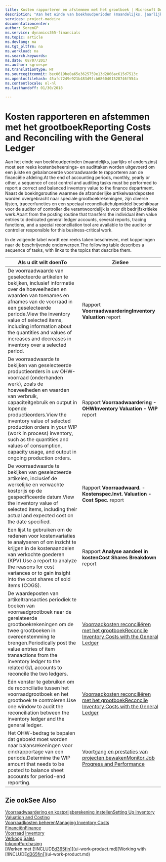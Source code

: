 ```yaml
---
title: Kosten rapporteren en afstemmen met het grootboek | Microsoft Docs
description: "Aan het einde van boekhoudperioden (maandelijks, jaarlijks of anderszins) moet een reeks kostenbeheersings- en audittaken worden uitgevoerd om een juiste en gebalanceerde voorraadwaarde te rapporteren aan de financiële afdeling. Naast de boekingsroutine waarmee de afzonderlijke artikelwaardeposten worden overgebracht naar speciale grootboekrekeningen, zijn diverse lijsten, traceerfuncties en een speciaal reconciliatiehulpmiddel beschikbaar voor de auditor of controller die verantwoordelijk is voor dit bedrijfskritieke werk."
services: project-madeira
documentationcenter: 
author: SorenGP
ms.service: dynamics365-financials
ms.topic: article
ms.devlang: na
ms.tgt_pltfrm: na
ms.workload: na
ms.search.keywords: 
ms.date: 08/07/2017
ms.author: sgroespe
ms.translationtype: HT
ms.sourcegitcommit: bec0619be0a65e3625759e13d2866ac615d7513c
ms.openlocfilehash: 45afc7249e921b483d9fcb6860401528746f554a
ms.contentlocale: nl-nl
ms.lasthandoff: 01/30/2018

---
```

# <a name="reporting-costs-and-reconciling-with-the-general-ledger"></a><span data-ttu-id="3c77c-104">Kosten rapporteren en afstemmen met het grootboek</span><span class="sxs-lookup"><span data-stu-id="3c77c-104">Reporting Costs and Reconciling with the General Ledger</span></span>
<span data-ttu-id="3c77c-105">Aan het einde van boekhoudperioden (maandelijks, jaarlijks of anderszins) moet een reeks kostenbeheersings- en audittaken worden uitgevoerd om een juiste en gebalanceerde voorraadwaarde te rapporteren aan de financiële afdeling.</span><span class="sxs-lookup"><span data-stu-id="3c77c-105">At the end of accounting periods, monthly, yearly or other, a sequence of cost control and auditing tasks must be performed to report a correct and balanced inventory value to the finance department.</span></span> <span data-ttu-id="3c77c-106">Naast de boekingsroutine waarmee de afzonderlijke artikelwaardeposten worden overgebracht naar speciale grootboekrekeningen, zijn diverse lijsten, traceerfuncties en een speciaal reconciliatiehulpmiddel beschikbaar voor de auditor of controller die verantwoordelijk is voor dit bedrijfskritieke werk.</span><span class="sxs-lookup"><span data-stu-id="3c77c-106">Apart from the posting routine that transfers the individual item value entries to dedicated general ledger accounts, several reports, tracing functions, and a special reconciliation tool are available to the auditor or controller responsible for this business-critical work.</span></span>  

 <span data-ttu-id="3c77c-107">In de volgende tabel wordt een reeks taken beschreven, met koppelingen naar de beschrijvende onderwerpen.</span><span class="sxs-lookup"><span data-stu-id="3c77c-107">The following table describes a sequence of tasks, with links to the topics that describe them.</span></span>   

|<span data-ttu-id="3c77c-108">**Als u dit wilt doen**</span><span class="sxs-lookup"><span data-stu-id="3c77c-108">**To**</span></span>|<span data-ttu-id="3c77c-109">**Zie**</span><span class="sxs-lookup"><span data-stu-id="3c77c-109">**See**</span></span>|  
|------------|-------------|  
|<span data-ttu-id="3c77c-110">De voorraadwaarde van geselecteerde artikelen te bekijken, inclusief informatie over de hoeveelheden en waarden van toenames en afnames van de voorraad in een geselecteerde periode.</span><span class="sxs-lookup"><span data-stu-id="3c77c-110">View the inventory value of selected items, including information about the quantities and values of increases and decreases in inventory over a selected period.</span></span>|<span data-ttu-id="3c77c-111">Rapport **Voorraadwaardering**</span><span class="sxs-lookup"><span data-stu-id="3c77c-111">**Inventory Valuation** report</span></span>|  
|<span data-ttu-id="3c77c-112">De voorraadwaarde te bekijken van geselecteerde productieorders in uw OHW-voorraad (onderhanden werk), zoals de hoeveelheden en waarden van verbruik, capaciteitgebruik en output in lopende productieorders.</span><span class="sxs-lookup"><span data-stu-id="3c77c-112">View the inventory value of selected production orders in your WIP (work in process) inventory, such as the quantities and values of consumption, capacity usage, and output in ongoing production orders.</span></span>|<span data-ttu-id="3c77c-113">Rapport **Voorraadwaardering - OHW**</span><span class="sxs-lookup"><span data-stu-id="3c77c-113">**Inventory Valuation - WIP** report</span></span>|  
|<span data-ttu-id="3c77c-114">De voorraadwaarde te bekijken van geselecteerde artikelen, inclusief de werkelijke en verwachte kostprijs op de gespecificeerde datum.</span><span class="sxs-lookup"><span data-stu-id="3c77c-114">View the inventory value of selected items, including their actual and expected cost on the date specified.</span></span>|<span data-ttu-id="3c77c-115">Rapport **Voorraadwaard. - Kostenspec.**</span><span class="sxs-lookup"><span data-stu-id="3c77c-115">**Invt. Valuation - Cost Spec.** report</span></span>|  
|<span data-ttu-id="3c77c-116">Een lijst te gebruiken om de redenen voor kostenvariaties te analyseren of om inzicht te krijgen in de kostenaandelen van verkochte goederen (KPV).</span><span class="sxs-lookup"><span data-stu-id="3c77c-116">Use a report to analyze the reasons for cost variances or to gain insight into the cost shares of sold items (COGS).</span></span>|<span data-ttu-id="3c77c-117">Rapport **Analyse aandeel in kosten**</span><span class="sxs-lookup"><span data-stu-id="3c77c-117">**Cost Shares Breakdown** report</span></span>|  
|<span data-ttu-id="3c77c-118">De waardeposten van artikeltransacties periodiek te boeken van voorraadgrootboek naar de gerelateerde grootboekrekeningen om de twee grootboeken in overeenstemming te brengen.</span><span class="sxs-lookup"><span data-stu-id="3c77c-118">Periodically post the value entries of item transactions from the inventory ledger to the related G/L accounts to reconcile the two ledgers.</span></span>|[<span data-ttu-id="3c77c-119">Voorraadkosten reconciliëren met het grootboek</span><span class="sxs-lookup"><span data-stu-id="3c77c-119">Reconcile Inventory Costs with the General Ledger</span></span>](finance-how-to-post-inventory-costs-to-the-general-ledger.md)|  
|<span data-ttu-id="3c77c-120">Eén venster te gebruiken om de reconciliatie tussen het voorraadgrootboek en het grootboek te controleren.</span><span class="sxs-lookup"><span data-stu-id="3c77c-120">Use one window to audit the reconciliation between the inventory ledger and the general ledger.</span></span>|[<span data-ttu-id="3c77c-121">Voorraadkosten reconciliëren met het grootboek</span><span class="sxs-lookup"><span data-stu-id="3c77c-121">Reconcile Inventory Costs with the General Ledger</span></span>](finance-how-to-post-inventory-costs-to-the-general-ledger.md)|  
|<span data-ttu-id="3c77c-122">Het OHW-bedrag te bepalen dat geboekt moet worden naar balansrekeningen voor eindrapportage van een periode.</span><span class="sxs-lookup"><span data-stu-id="3c77c-122">Determine the WIP amount that needs to be posted to balance sheet accounts for period-end reporting.</span></span>|[<span data-ttu-id="3c77c-123">Voortgang en prestaties van projecten bewaken</span><span class="sxs-lookup"><span data-stu-id="3c77c-123">Monitor Job Progress and Performance</span></span>](projects-how-monitor-progress-performance.md)|

## <a name="see-also"></a><span data-ttu-id="3c77c-124">Zie ook</span><span class="sxs-lookup"><span data-stu-id="3c77c-124">See Also</span></span>  
[<span data-ttu-id="3c77c-125">Voorraadwaardering en kostprijsberekening instellen</span><span class="sxs-lookup"><span data-stu-id="3c77c-125">Setting Up Inventory Valuation and Costing</span></span>](finance-set-up-inventory-valuation-and-costing.md)  
[<span data-ttu-id="3c77c-126">Voorraadkosten beheren</span><span class="sxs-lookup"><span data-stu-id="3c77c-126">Managing Inventory Costs</span></span>](finance-manage-inventory-costs.md)  
[<span data-ttu-id="3c77c-127">Financiën</span><span class="sxs-lookup"><span data-stu-id="3c77c-127">Finance</span></span>](finance.md)  
<span data-ttu-id="3c77c-128">[Voorraad](inventory-manage-inventory.md) </span><span class="sxs-lookup"><span data-stu-id="3c77c-128">[Inventory](inventory-manage-inventory.md) </span></span>  
<span data-ttu-id="3c77c-129">[Verkoop](sales-manage-sales.md) </span><span class="sxs-lookup"><span data-stu-id="3c77c-129">[Sales](sales-manage-sales.md) </span></span>  
[<span data-ttu-id="3c77c-130">Inkoop</span><span class="sxs-lookup"><span data-stu-id="3c77c-130">Purchasing</span></span>](purchasing-manage-purchasing.md)  
<span data-ttu-id="3c77c-131">[Werken met [!INCLUDE[d365fin](includes/d365fin_md.md)]](ui-work-product.md)</span><span class="sxs-lookup"><span data-stu-id="3c77c-131">[Working with [!INCLUDE[d365fin](includes/d365fin_md.md)]](ui-work-product.md)</span></span>

